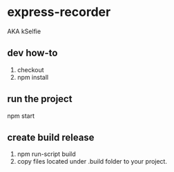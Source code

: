 # express-recorder
AKA kSelfie


## dev how-to
1. checkout
2. npm install

## run the project
npm start

## create build release
1. npm run-script build
2. copy files located under .build folder to your project.

